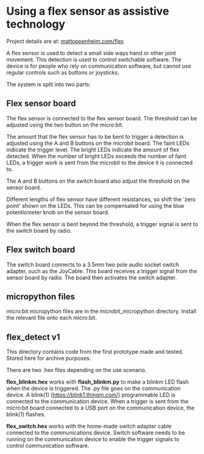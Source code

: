# Using a flex sensor as assistive technology

Project details are at: [mattoppenheim.com/flex](mattoppenheim.com/flex)

A flex sensor is used to detect a small side ways hand or other joint movement. This detection is used to control switchable software. The device is for people who rely on communication software, but cannot use regular controls such as buttons or joysticks.

The system is split into two parts:

## Flex sensor board

The flex sensor is connected to the flex sensor board. The threshold can be adjusted using the two button on the micro:bit.

The amount that the flex sensor has to be bent to trigger a detection is adjusted using the A and B buttons on the microbit board. The faint LEDs indicate the trigger level. The bright LEDs indicate the amount of flex detected. When the number of bright LEDs exceeds the number of faint LEDs, a trigger work is sent from the microbit to the device it is connected to.

The A and B buttons on the switch board also adjust the threshold on the sensor board.

Different lengths of flex sensor have different resistances, so shift the 'zero point' shown on the LEDs. This can be compensated for using the blue potentiometer knob on the sensor board.

When the flex sensor is bent beyond the threshold, a trigger signal is sent to the switch board by radio.

## Flex switch board

The switch board connects to a 3.5mm two pole audio socket switch adapter, such as the JoyCable. This board receives a trigger signal from the sensor board by radio. The board then activates the switch adapter.

## micropython files

micro:bit micropython files are in the microbit_micropython directory. Install the relevant file onto each micro:bit.

## flex_detect v1

This directory contains code from the first prototype made and tested. Stored here for archive purposes.

There are two .hex files depending on the use scenario.

<b>flex_blinkm.hex</b> works with <b>flash_blinkm.py</b> to make a blinkm LED flash when the device is triggered. The .py file goes on the communication device. A blink(1) (<https://blink1.thingm.com/)> programmable LED is connected to the communication device. When a trigger is sent from the micro:bit board connected to a USB port on the communication device, the blink(1) flashes.

<b>flex_switch.hex</b> works with the home-made switch adapter cable connected to the communications device. Switch software needs to be running on the communication device to enable the trigger signals to control communication software.
